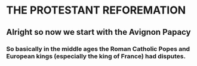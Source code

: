 # THE PROTESTANT REFOREMATION 
## Alright so now we start with the Avignon Papacy
### So basically in the middle ages the Roman Catholic Popes and European kings (especially the king of France) had disputes.